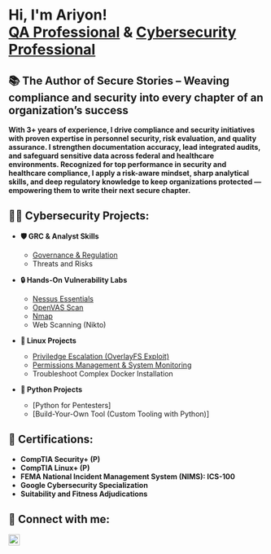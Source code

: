<h1>Hi, I'm Ariyon! <br/><a href="https://github.com/AJENt8">QA Professional</a> & <a href="https://www.linkedin.com/in/ariyon-jennings/">Cybersecurity Professional</a></h1>

<h2>📚  The Author of Secure Stories – Weaving compliance and security into every chapter of an organization’s success</h2> 
<b>With 3+ years of experience, I drive compliance and security initiatives with proven expertise in personnel security, risk evaluation, and quality assurance. I strengthen documentation accuracy, lead integrated audits, and safeguard sensitive data across federal and healthcare environments. Recognized for top performance in security and healthcare compliance, I apply a risk-aware mindset, sharp analytical skills, and deep regulatory knowledge to keep organizations protected — empowering them to write their next secure chapter.</b>


<h2>👩‍💻 Cybersecurity Projects:</h2>

- <b>🛡️ GRC & Analyst Skills</b>
  - [Governance & Regulation](https://github.com/AJENt8/Governance-Regulation/blob/main/README.md) 
  - Threats and Risks
  
- <b>🔒 Hands-On Vulnerability Labs</b>
  - [Nessus Essentials](https://github.com/AJENt8/Nessus-Vulnerability-Management/blob/main/README.md)
  - [OpenVAS Scan](https://github.com/AJENt8/OpenVAS/blob/main/README.md)
  - [Nmap](https://github.com/AJENt8/Nmap/blob/main/README.md)
  - Web Scanning (Nikto)

- <b>🐧 Linux Projects</b>
  - [Priviledge Escalation (OverlayFS Exploit)](https://github.com/AJENt8/Linux-Privilege-Escalation)
  - [Permissions Management & System Monitoring](https://github.com/AJENt8/Linux-Permissions-Monitoring/blob/main/README.md)
  - Troubleshoot Complex Docker Installation
- <b>🐍 Python Projects</b>
  - [Python for Pentesters]
  - [Build-Your-Own Tool (Custom Tooling with Python)]

<h2>📄 Certifications:</h2>

- <b>CompTIA Security+ (P)</b>
- <b>CompTIA Linux+ (P)</b>
- <b>FEMA National Incident Management System (NIMS): ICS-100</b>
- <b>Google Cybersecurity Specialization</b>
- <b>Suitability and Fitness Adjudications</b>

<h2> 🤳 Connect with me:</h2>

[<img align="left" alt="JoshMadakor | LinkedIn" width="22px" src="https://cdn.jsdelivr.net/npm/simple-icons@v3/icons/linkedin.svg" />][linkedin]


[linkedin]: https://www.linkedin.com/in/ariyon-jennings

<!--
**joshmadakor1/joshmadakor1** is a ✨ _special_ ✨ repository because its `README.md` (this file) appears on your GitHub profile.

Here are some ideas to get you started:

- 🔭 I’m currently working on ...
- 🌱 I’m currently learning ...
- 👯 I’m looking to collaborate on ...
- 🤔 I’m looking for help with ...
- 💬 Ask me about ...
- 📫 How to reach me: ...
- 😄 Pronouns: ...
- ⚡ Fun fact: ...
-->

